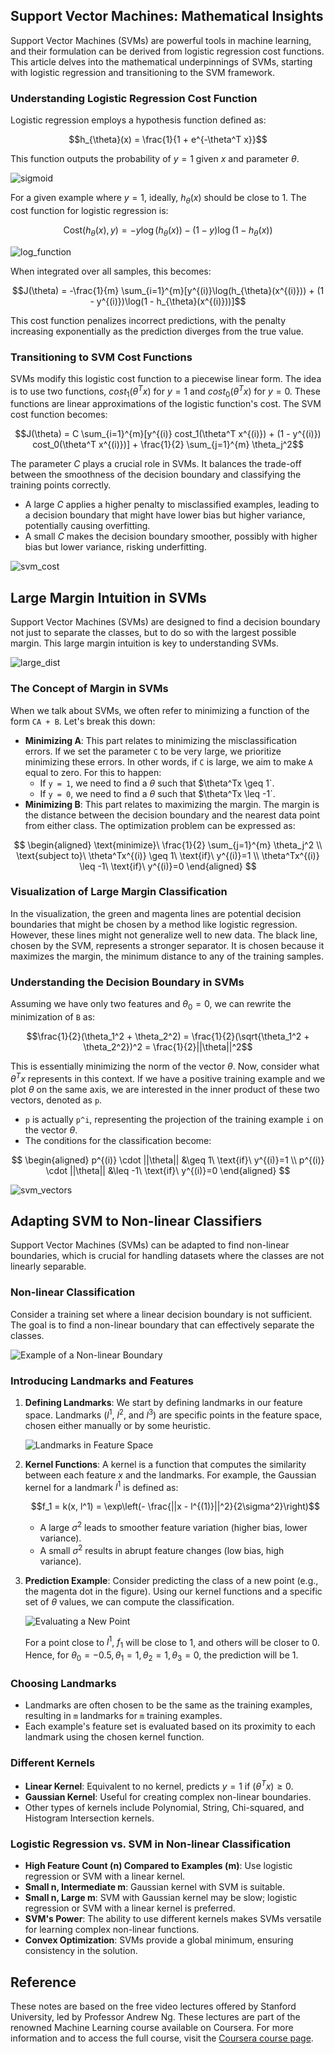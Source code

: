 ## Support Vector Machines: Mathematical Insights

Support Vector Machines (SVMs) are powerful tools in machine learning, and their formulation can be derived from logistic regression cost functions. This article delves into the mathematical underpinnings of SVMs, starting with logistic regression and transitioning to the SVM framework.

### Understanding Logistic Regression Cost Function

Logistic regression employs a hypothesis function defined as:

$$h_{\theta}(x) = \frac{1}{1 + e^{-\theta^T x}}$$

This function outputs the probability of $y = 1$ given $x$ and parameter $\theta$. 

![sigmoid](https://github.com/djeada/Stanford-Machine-Learning/blob/main/slides/resources/sigmoid2.png)

For a given example where $y = 1$, ideally, $h_{\theta}(x)$ should be close to 1. The cost function for logistic regression is:

$$\text{Cost}(h_{\theta}(x), y) = -y \log(h_{\theta}(x)) - (1 - y) \log(1 - h_{\theta}(x))$$

![log_function](https://user-images.githubusercontent.com/37275728/201519577-c93854b4-1270-4082-9d9b-da0d543b0375.png)

When integrated over all samples, this becomes:

$$J(\theta) = -\frac{1}{m} \sum_{i=1}^{m}[y^{(i)}\log(h_{\theta}(x^{(i)})) + (1 - y^{(i)})\log(1 - h_{\theta}(x^{(i)}))]$$

This cost function penalizes incorrect predictions, with the penalty increasing exponentially as the prediction diverges from the true value.

### Transitioning to SVM Cost Functions

SVMs modify this logistic cost function to a piecewise linear form. The idea is to use two functions, $cost_1(\theta^T x)$ for $y=1$ and $cost_0(\theta^T x)$ for $y=0$. These functions are linear approximations of the logistic function's cost. The SVM cost function becomes:

$$J(\theta) = C \sum_{i=1}^{m}[y^{(i)} cost_1(\theta^T x^{(i)}) + (1 - y^{(i)}) cost_0(\theta^T x^{(i)})] + \frac{1}{2} \sum_{j=1}^{m} \theta_j^2$$

The parameter $C$ plays a crucial role in SVMs. It balances the trade-off between the smoothness of the decision boundary and classifying the training points correctly.

- A large $C$ applies a higher penalty to misclassified examples, leading to a decision boundary that might have lower bias but higher variance, potentially causing overfitting.
- A small $C$ makes the decision boundary smoother, possibly with higher bias but lower variance, risking underfitting.

![svm_cost](https://github.com/djeada/Stanford-Machine-Learning/blob/main/slides/resources/svm_cost.png)

## Large Margin Intuition in SVMs

Support Vector Machines (SVMs) are designed to find a decision boundary not just to separate the classes, but to do so with the largest possible margin. This large margin intuition is key to understanding SVMs.

![large_dist](https://github.com/djeada/Stanford-Machine-Learning/blob/main/slides/resources/large_dist.png)

### The Concept of Margin in SVMs

When we talk about SVMs, we often refer to minimizing a function of the form `CA + B`. Let's break this down:

- **Minimizing A**: This part relates to minimizing the misclassification errors. If we set the parameter `C` to be very large, we prioritize minimizing these errors. In other words, if `C` is large, we aim to make `A` equal to zero. For this to happen:
  - If `y = 1`, we need to find a $\theta$ such that $\theta^Tx \geq 1`.
  - If `y = 0`, we need to find a $\theta$ such that $\theta^Tx \leq -1`.
- **Minimizing B**: This part relates to maximizing the margin. The margin is the distance between the decision boundary and the nearest data point from either class. The optimization problem can be expressed as:

$$
\begin{aligned}
\text{minimize}\ \frac{1}{2} \sum_{j=1}^{m} \theta_j^2 \\
\text{subject to}\ \theta^Tx^{(i)} \geq 1\ \text{if}\ y^{(i)}=1 \\
\theta^Tx^{(i)} \leq -1\ \text{if}\ y^{(i)}=0
\end{aligned}
$$

### Visualization of Large Margin Classification

In the visualization, the green and magenta lines are potential decision boundaries that might be chosen by a method like logistic regression. However, these lines might not generalize well to new data. The black line, chosen by the SVM, represents a stronger separator. It is chosen because it maximizes the margin, the minimum distance to any of the training samples.

### Understanding the Decision Boundary in SVMs

Assuming we have only two features and $\theta_0 = 0$, we can rewrite the minimization of `B` as:

$$\frac{1}{2}(\theta_1^2 + \theta_2^2) = \frac{1}{2}(\sqrt{\theta_1^2 + \theta_2^2})^2 = \frac{1}{2}||\theta||^2$$

This is essentially minimizing the norm of the vector $\theta$. Now, consider what $\theta^Tx$ represents in this context. If we have a positive training example and we plot $\theta$ on the same axis, we are interested in the inner product of these two vectors, denoted as `p`.

- `p` is actually `p^i`, representing the projection of the training example `i` on the vector $\theta$.
- The conditions for the classification become:

$$
\begin{aligned}
p^{(i)} \cdot ||\theta|| &\geq 1\ \text{if}\ y^{(i)}=1 \\
p^{(i)} \cdot ||\theta|| &\leq -1\ \text{if}\ y^{(i)}=0
\end{aligned}
$$

![svm_vectors](https://github.com/djeada/Stanford-Machine-Learning/blob/main/slides/resources/svm_vectors.png)

## Adapting SVM to Non-linear Classifiers

Support Vector Machines (SVMs) can be adapted to find non-linear boundaries, which is crucial for handling datasets where the classes are not linearly separable. 

### Non-linear Classification

Consider a training set where a linear decision boundary is not sufficient. The goal is to find a non-linear boundary that can effectively separate the classes.

![Example of a Non-linear Boundary](https://github.com/djeada/Stanford-Machine-Learning/blob/main/slides/resources/non_linear_boundary.png)

### Introducing Landmarks and Features

1. **Defining Landmarks**: We start by defining landmarks in our feature space. Landmarks ($l^1$, $l^2$, and $l^3$) are specific points in the feature space, chosen either manually or by some heuristic.

    ![Landmarks in Feature Space](https://github.com/djeada/Stanford-Machine-Learning/blob/main/slides/resources/landmarks.png)

2. **Kernel Functions**: A kernel is a function that computes the similarity between each feature $x$ and the landmarks. For example, the Gaussian kernel for a landmark $l^1$ is defined as:

   $$f_1 = k(x, l^1) = \exp\left(- \frac{||x - l^{(1)}||^2}{2\sigma^2}\right)$$

    - A large $\sigma^2$ leads to smoother feature variation (higher bias, lower variance).
    - A small $\sigma^2$ results in abrupt feature changes (low bias, high variance).

3. **Prediction Example**: Consider predicting the class of a new point (e.g., the magenta dot in the figure). Using our kernel functions and a specific set of $\theta$ values, we can compute the classification.

    ![Evaluating a New Point](https://github.com/djeada/Stanford-Machine-Learning/blob/main/slides/resources/landmarks_magneta.png)

    For a point close to $l^1$, $f_1$ will be close to 1, and others will be closer to 0. Hence, for $\theta_0 = -0.5, \theta_1 = 1, \theta_2 = 1, \theta_3 = 0$, the prediction will be 1.

### Choosing Landmarks

- Landmarks are often chosen to be the same as the training examples, resulting in `m` landmarks for `m` training examples.
- Each example's feature set is evaluated based on its proximity to each landmark using the chosen kernel function.

### Different Kernels

- **Linear Kernel**: Equivalent to no kernel, predicts $y = 1$ if $(\theta^T x) \geq 0$.
- **Gaussian Kernel**: Useful for creating complex non-linear boundaries.
- Other types of kernels include Polynomial, String, Chi-squared, and Histogram Intersection kernels.

### Logistic Regression vs. SVM in Non-linear Classification

- **High Feature Count (n) Compared to Examples (m)**: Use logistic regression or SVM with a linear kernel.
- **Small n, Intermediate m**: Gaussian kernel with SVM is suitable.
- **Small n, Large m**: SVM with Gaussian kernel may be slow; logistic regression or SVM with a linear kernel is preferred.
- **SVM's Power**: The ability to use different kernels makes SVMs versatile for learning complex non-linear functions.
- **Convex Optimization**: SVMs provide a global minimum, ensuring consistency in the solution.

## Reference

These notes are based on the free video lectures offered by Stanford University, led by Professor Andrew Ng. These lectures are part of the renowned Machine Learning course available on Coursera. For more information and to access the full course, visit the [Coursera course page](https://www.coursera.org/learn/machine-learning).
